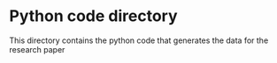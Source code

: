# Python code directory

This directory contains the python code that generates the data for the research paper
